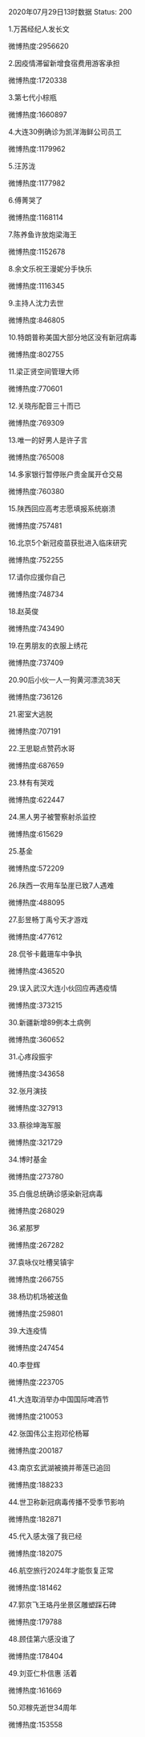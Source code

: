 2020年07月29日13时数据
Status: 200

1.万茜经纪人发长文

微博热度:2956620

2.因疫情滞留新增食宿费用游客承担

微博热度:1720338

3.第七代小棕瓶

微博热度:1660897

4.大连30例确诊为凯洋海鲜公司员工

微博热度:1179962

5.汪苏泷

微博热度:1177982

6.傅菁哭了

微博热度:1168114

7.陈养鱼许放炮梁海王

微博热度:1152678

8.余文乐祝王漫妮分手快乐

微博热度:1116345

9.主持人沈力去世

微博热度:846805

10.特朗普称美国大部分地区没有新冠病毒

微博热度:802755

11.梁正贤空间管理大师

微博热度:770601

12.关晓彤配音三十而已

微博热度:769309

13.唯一的好男人是许子言

微博热度:765008

14.多家银行暂停账户贵金属开仓交易

微博热度:760380

15.陕西回应高考志愿填报系统崩溃

微博热度:757481

16.北京5个新冠疫苗获批进入临床研究

微博热度:752255

17.请你应援你自己

微博热度:748734

18.赵英俊

微博热度:743490

19.在男朋友的衣服上绣花

微博热度:737409

20.90后小伙一人一狗黄河漂流38天

微博热度:736126

21.密室大逃脱

微博热度:707191

22.王思聪点赞药水哥

微博热度:687659

23.林有有哭戏

微博热度:622447

24.黑人男子被警察射杀监控

微博热度:615629

25.基金

微博热度:572209

26.陕西一农用车坠崖已致7人遇难

微博热度:488095

27.彭昱畅丁禹兮天才游戏

微博热度:477612

28.侃爷卡戴珊车中争执

微博热度:436520

29.误入武汉大连小伙回应再遇疫情

微博热度:373215

30.新疆新增89例本土病例

微博热度:360652

31.心疼段振宇

微博热度:343658

32.张月演技

微博热度:327913

33.蔡徐坤海军服

微博热度:321729

34.博时基金

微博热度:273780

35.白俄总统确诊感染新冠病毒

微博热度:268029

36.紧那罗

微博热度:267282

37.袁咏仪吐槽吴镇宇

微博热度:266755

38.杨玏机场被送鱼

微博热度:259801

39.大连疫情

微博热度:247454

40.李登辉

微博热度:223705

41.大连取消举办中国国际啤酒节

微博热度:210053

42.张国伟公主抱邓伦杨幂

微博热度:200187

43.南京玄武湖被摘并蒂莲已追回

微博热度:188233

44.世卫称新冠病毒传播不受季节影响

微博热度:182871

45.代入感太强了我已经

微博热度:182075

46.航空旅行2024年才能恢复正常

微博热度:181462

47.郭京飞王珞丹坐景区雕塑踩石碑

微博热度:179788

48.顾佳第六感没谁了

微博热度:178404

49.刘亚仁朴信惠 活着

微博热度:161669

50.邓稼先逝世34周年

微博热度:153558


